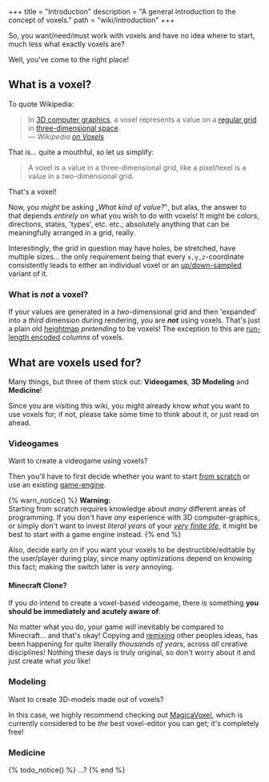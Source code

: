 +++
title = "Introduction"
description = "A general introduction to the concept of voxels."
path = "wiki/introduction"
+++

So, you want/need/must work with voxels and have no idea where to start, much less what exactly voxels are?

Well, you've come to the right place!

## What is a voxel?

To quote Wikipedia:

> In [3D computer graphics](https://en.wikipedia.org/wiki/3D_computer_graphics),
> a voxel represents a value on a [regular grid](https://en.wikipedia.org/wiki/Regular_grid)
> in [three-dimensional space](https://en.wikipedia.org/wiki/Three-dimensional_space).
> <br>&mdash; *Wikipedia [on Voxels](https://en.wikipedia.org/wiki/Voxel)*

That is... quite a mouthful, so let us simplify:

> A voxel is a value in a three-dimensional grid, like a pixel/texel is a value in a two-dimensional grid.

That's a voxel!

Now, you *might* be asking „*What kind of value?*‟, but alas,
the answer to that depends *entirely* on what you wish to do with voxels!
It might be colors, directions, states, 'types', etc. etc.;
absolutely anything that can be meaningfully arranged in a grid, really.

Interestingly, the grid in question may have holes, be stretched, have multiple sizes...
the only requirement being that every `x,y,z`-coordinate consistently leads to either
an individual voxel or an [up/down-sampled](/wiki/rendering/sampling) variant of it.

### What is *not* a voxel?

If your values are generated in a *two*-dimensional grid and then 'expanded' into a *third* dimension during rendering,
you are ***not*** using voxels. That's just a plain old [heightmap](https://en.wikipedia.org/wiki/Heightmap) *pretending*
to be voxels! The exception to this are [run-length encoded](/wiki/compression/run-length-encoding) *columns* of voxels.

## What are voxels used for?

Many things, but three of them stick out: **Videogames**, **3D Modeling** and **Medicine**!

Since you are visiting this wiki, you might already know *what* you want to use voxels for;
if not, please take some time to think about it, or just read on ahead.

### Videogames

Want to create a videogame using voxels?

Then you'll have to first decide whether you want to start [from scratch](/wiki/engines/from-scratch)
or use an existing [game-engine](/wiki/engines/).

{% warn_notice() %}
    **Warning:**  
    Starting from scratch requires knowledge about *many* different areas of programming.
    If you don't have *any* experience with 3D computer-graphics,
    or simply don't want to invest *literal years* of your
    [*very finite life*](https://www.youtube.com/watch?v=JXeJANDKwDc),
    it might be best to start with a game engine instead.
{% end %}

Also, decide early on if you want your voxels to be destructible/editable by the user/player during play,
since many optimizations depend on knowing this fact; making the switch later is *very* annoying.

#### Minecraft Clone?

If you *do* intend to create a voxel-based videogame,
there is something **you should be immediately and acutely aware of**:

No matter what you do, your game *will* inevitably be compared to Minecraft... and that's okay!
Copying and [remixing](https://www.youtube.com/watch?v=MZ2GuvUWaP8) other peoples ideas,
has been happening for quite literally *thousands of years*, across *all* creative disciplines!
Nothing these days is truly original, so don't worry about it and just create what *you* like!

### Modeling

Want to create 3D-models made out of voxels?

In this case, we highly recommend checking out [MagicaVoxel](https://ephtracy.github.io/index.html?page=mv_main),
which is currently considered to be *the* best voxel-editor you can get; it's completely free!

### Medicine

{% todo_notice() %} …? {% end %}
